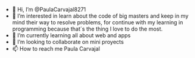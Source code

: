 - 👋 Hi, I’m @PaulaCarvajal8271
- 👀 I’m interested in learn about the code of big masters and keep in my mind their way to resolve problems, for continue with my learning in programming because that´s the thing I love to do the most. 
- 🌱 I’m currently learning all about web and apps
- 💞️ I’m looking to collaborate on mini proyects
- 📫 How to reach me Paula Carvajal

<!---
PaulaCarvajal8271/PaulaCarvajal8271 is a ✨ special ✨ repository because its `README.md` (this file) appears on your GitHub profile.
You can click the Preview link to take a look at your changes.
--->
